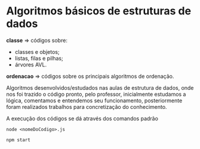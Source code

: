 # Algoritmos básicos de estruturas de dados
__classe__ => códigos sobre:
* classes e objetos;
* listas, filas e pilhas;
* árvores AVL.

__ordenacao__ => códigos sobre os principais algoritmos de ordenação.

<p> Algoritmos desenvolvidos/estudados nas aulas de estrutura de dados, onde nos foi trazido o código pronto, pelo professor, inicialmente estudamos a lógica, comentamos e entendemos seu funcionamento, posteriormente foram realizados trabalhos para concretização do conhecimento.

<p>A execução dos códigos se dá através dos comandos padrão 
 
```
node <nomeDoCodigo>.js
```
 
```
npm start
```
